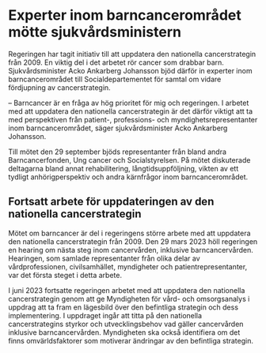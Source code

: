 # Experter inom barncancerområdet mötte sjukvårdsministern

Regeringen har tagit initiativ till att uppdatera den nationella cancerstrategin från 2009. En viktig del i det arbetet rör cancer som drabbar barn. Sjukvårdsminister Acko Ankarberg Johansson bjöd därför in experter inom barncancerområdet till Socialdepartementet för samtal om vidare fördjupning av cancerstrategin.

– Barncancer är en fråga av hög prioritet för mig och regeringen. I arbetet med att uppdatera den nationella cancerstrategin är det därför viktigt att ta med perspektiven från patient-, professions- och myndighetsrepresentanter inom barncancerområdet, säger sjukvårdsminister Acko Ankarberg Johansson.

Till mötet den 29 september bjöds representanter från bland andra Barncancerfonden, Ung cancer och Socialstyrelsen. På mötet diskuterade deltagarna bland annat rehabilitering, långtidsuppföljning, vikten av ett tydligt anhörigperspektiv och andra kärnfrågor inom barncancerområdet.

## Fortsatt arbete för uppdateringen av den nationella cancerstrategin

Mötet om barncancer är del i regeringens större arbete med att uppdatera den nationella cancerstrategin från 2009. Den 29 mars 2023 höll regeringen en hearing om nästa steg inom cancervården, inklusive barncancervården. Hearingen, som samlade representanter från olika delar av vårdprofessionen, civilsamhället, myndigheter och patientrepresentanter, var det första steget i detta arbete.

I juni 2023 fortsatte regeringen arbetet med att uppdatera den nationella cancerstrategin genom att ge Myndigheten för vård- och omsorgsanalys i uppdrag att ta fram en lägesbild över den befintliga strategin och dess implementering. I uppdraget ingår att titta på den nationella cancerstrategins styrkor och utvecklingsbehov vad gäller cancervården inklusive barncancervården. Myndigheten ska också identifiera om det finns omvärldsfaktorer som motiverar ändringar av den befintliga strategin.

